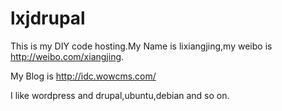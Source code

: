 lxjdrupal
=========

This is my DIY code hosting.My Name is lixiangjing,my weibo is http://weibo.com/xiangjing.

My Blog is http://idc.wowcms.com/

I like wordpress and drupal,ubuntu,debian and so on.